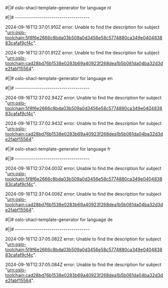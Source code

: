 #||# oslo-shacl-template-generator for language nl  

#||# -------------------------------------  

2024-09-16T12:37:01.910Z error: Unable to find the description for subject "[urn:oslo-toolchain:5f8f6e2666c8bda03b509a0d3456e58c5774880ca349e040483883cafaf9cf4c](all-vrachtwagenParkeren-ap.jsonld#L5042)".

2024-09-16T12:37:01.912Z error: Unable to find the description for subject "[urn:oslo-toolchain:cad28bd76b1538e0283b69a40923f268dea1b5b081da04ba32d3de2fabf15564](all-vrachtwagenParkeren-ap.jsonld#L5061)".

#||# oslo-shacl-template-generator for language en  

#||# -------------------------------------  

2024-09-16T12:37:02.942Z error: Unable to find the description for subject "[urn:oslo-toolchain:5f8f6e2666c8bda03b509a0d3456e58c5774880ca349e040483883cafaf9cf4c](all-vrachtwagenParkeren-ap.jsonld#L5042)".

2024-09-16T12:37:02.943Z error: Unable to find the description for subject "[urn:oslo-toolchain:cad28bd76b1538e0283b69a40923f268dea1b5b081da04ba32d3de2fabf15564](all-vrachtwagenParkeren-ap.jsonld#L5061)".

#||# oslo-shacl-template-generator for language fr  

#||# -------------------------------------  

2024-09-16T12:37:04.003Z error: Unable to find the description for subject "[urn:oslo-toolchain:5f8f6e2666c8bda03b509a0d3456e58c5774880ca349e040483883cafaf9cf4c](all-vrachtwagenParkeren-ap.jsonld#L5042)".

2024-09-16T12:37:04.006Z error: Unable to find the description for subject "[urn:oslo-toolchain:cad28bd76b1538e0283b69a40923f268dea1b5b081da04ba32d3de2fabf15564](all-vrachtwagenParkeren-ap.jsonld#L5061)".

#||# oslo-shacl-template-generator for language de  

#||# -------------------------------------  

2024-09-16T12:37:05.082Z error: Unable to find the description for subject "[urn:oslo-toolchain:5f8f6e2666c8bda03b509a0d3456e58c5774880ca349e040483883cafaf9cf4c](all-vrachtwagenParkeren-ap.jsonld#L5042)".

2024-09-16T12:37:05.084Z error: Unable to find the description for subject "[urn:oslo-toolchain:cad28bd76b1538e0283b69a40923f268dea1b5b081da04ba32d3de2fabf15564](all-vrachtwagenParkeren-ap.jsonld#L5061)".

